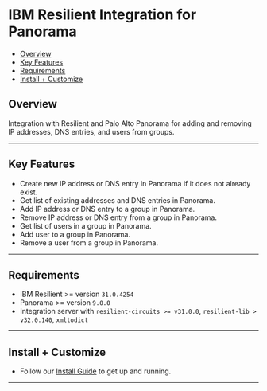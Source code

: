 # IBM Resilient Integration for Panorama

- [Overview](#overview)
- [Key Features](#key-features)
- [Requirements](#requirements)
- [Install + Customize](#install--customize)

## Overview
Integration with Resilient and Palo Alto Panorama for adding and removing IP addresses, DNS entries, and users from groups.

---

## Key Features
* Create new IP address or DNS entry in Panorama if it does not already exist.
* Get list of existing addresses and DNS entries in Panorama.
* Add IP address or DNS entry to a group in Panorama.
* Remove IP address or DNS entry from a group in Panorama.
* Get list of users in a group in Panorama.
* Add user to a group in Panorama.
* Remove a user from a group in Panorama.

---

## Requirements
* IBM Resilient >= version `31.0.4254`
* Panorama >= version `9.0.0`
* Integration server with `resilient-circuits >= v31.0.0`, `resilient-lib > v32.0.140`, `xmltodict`

---

## Install + Customize
* Follow our [Install Guide](./docs/install_guide) to get up and running. 

---